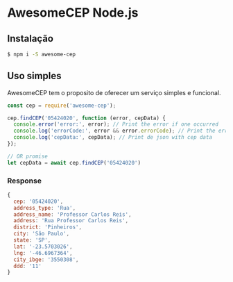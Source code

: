 # AwesomeCEP Node.js

## Instalação
```sh
$ npm i -S awesome-cep
```

## Uso simples
AwesomeCEP tem o proposito de oferecer um serviço simples e funcional.

```js
const cep = require('awesome-cep');

cep.findCEP('05424020', function (error, cepData) {
  console.error('error:', error); // Print the error if one occurred
  console.log('errorCode:', error && error.errorCode); // Print the error code ex.: invalid OR not_found
  console.log('cepData:', cepData); // Print de json with cep data
});

// OR promise
let cepData = await cep.findCEP('05424020')
```

### Response

```js
{ 
  cep: '05424020',
  address_type: 'Rua',
  address_name: 'Professor Carlos Reis',
  address: 'Rua Professor Carlos Reis',
  district: 'Pinheiros',
  city: 'São Paulo',
  state: 'SP',
  lat: '-23.5703026',
  lng: '-46.6967364',
  city_ibge: '3550308',
  ddd: '11'
}
```